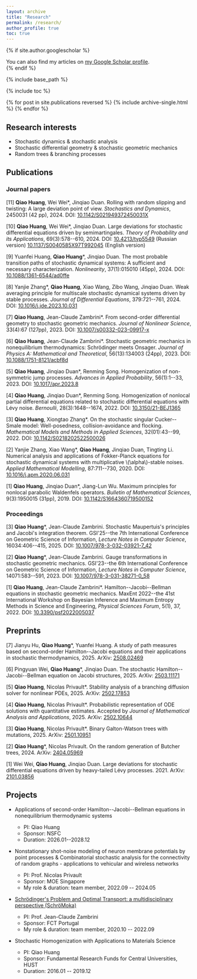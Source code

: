 ```yaml
---
layout: archive
title: "Research"
permalink: /research/
author_profile: true
toc: true
---
```


{% if site.author.googlescholar %}
  <div class="wordwrap">You can also find my articles on <a href="{{site.author.googlescholar}}">my Google Scholar profile</a>.</div>
{% endif %}

{% include base_path %}

{% include toc %}

{% for post in site.publications reversed %}
  {% include archive-single.html %}
{% endfor %}


## Research interests

- Stochastic dynamics & stochastic analysis
- Stochastic differential geometry & stochastic geometric mechanics
- Random trees & branching processes


## Publications

### Journal papers

[11] **Qiao Huang**, Wei Wei\*, Jinqiao Duan. Rolling with random slipping and twisting: A large deviation point of view. *Stochastics and Dynamics*, 2450031 (42 pp), 2024.
DOI: [10.1142/S021949372450031X](https://doi.org/10.1142/S021949372450031X)

[10] **Qiao Huang**, Wei Wei\*, Jinqiao Duan. Large deviations for stochastic differential equations driven by semimartingales. *Theory of Probability and its Applications*, 69(3):578--610, 2024.
DOI: [10.4213/tvp5549](https://doi.org/10.4213/tvp5549) (Russian version) [10.1137/S0040585X97T992045](https://doi.org/10.1137/S0040585X97T992045) (English version)

[9] Yuanfei Huang, **Qiao Huang**\*, Jinqiao Duan. The most probable transition paths of stochastic dynamical systems: A sufficient and necessary characterization. *Nonlinearity*, 37(1):015010 (45pp), 2024. 
DOI: [10.1088/1361-6544/ad0ffe](https://doi.org/10.1088/1361-6544/ad0ffe) 

[8]	Yanjie Zhang\*, **Qiao Huang**, Xiao Wang, Zibo Wang, Jinqiao Duan. Weak averaging principle for multiscale stochastic dynamical systems driven by stable processes. *Journal of Differential Equations*, 379:721--761, 2024. 
DOI: [10.1016/j.jde.2023.10.031](https://doi.org/10.1016/j.jde.2023.10.031) 

[7] **Qiao Huang**, Jean-Claude Zambrini\*. From second-order differential geometry to stochastic geometric mechanics. *Journal of Nonlinear Science*, 33(4):67 (127pp), 2023.
DOI: [10.1007/s00332-023-09917-x](https://doi.org/10.1007/s00332-023-09917-x) 

[6] **Qiao Huang**, Jean-Claude Zambrini\*. Stochastic geometric mechanics in nonequilibrium thermodynamics: Schrödinger meets Onsager. *Journal of Physics A: Mathematical and Theoretical*, 56(13):134003 (24pp), 2023. 
DOI: [10.1088/1751-8121/acbf8d](https://dx.doi.org/10.1088/1751-8121/acbf8d) 

[5]	**Qiao Huang**, Jinqiao Duan\*, Renming Song. Homogenization of non-symmetric jump processes. *Advances in Applied Probability*, 56(1):1--33, 2023. 
DOI: [10.1017/apr.2023.8](https://doi.org/10.1017/apr.2023.8) 

[4] **Qiao Huang**, Jinqiao Duan\*, Renming Song. Homogenization of nonlocal partial differential equations related to stochastic differential equations with Lévy noise. *Bernoulli*, 28(3):1648--1674, 2022. 
DOI: [10.3150/21-BEJ1365](http://dx.doi.org/10.3150/21-BEJ1365) 

[3] **Qiao Huang**, Xiongtao Zhang\*. On the stochastic singular Cucker--Smale model: Well-posedness, collision-avoidance and flocking. *Mathematical Models and Methods in Applied Sciences*, 32(01):43--99, 2022. 
DOI: [10.1142/S0218202522500026](https://dx.doi.org/10.1142/S0218202522500026) 

[2] Yanjie Zhang, Xiao Wang\*, **Qiao Huang**, Jinqiao Duan, Tingting Li. Numerical analysis and applications of Fokker-Planck equations for stochastic dynamical systems with multiplicative \\(\alpha\\)-stable noises. *Applied Mathematical Modelling*, 87:711--730, 2020. 
DOI: [10.1016/j.apm.2020.06.031](https://doi.org/10.1016/j.apm.2020.06.031) 

[1]	**Qiao Huang**, Jinqiao Duan\*, Jiang-Lun Wu. Maximum principles for nonlocal parabolic Waldenfels operators. *Bulletin of Mathematical Sciences*, 9(3):1950015 (31pp), 2019. 
DOI: [10.1142/S1664360719500152](https://doi.org/10.1142/S1664360719500152) 

### Proceedings

[3] **Qiao Huang**\*, Jean-Claude Zambrini. Stochastic Maupertuis's principles and Jacobi's integration theorem. GSI'25--the 7th International Conference on Geometric Science of Information, *Lecture Notes in Computer Science*, 16034:406--415, 2025. 
DOI: [10.1007/978-3-032-03921-7_42](https://doi.org/10.1007/978-3-032-03921-7_42) 

[2] **Qiao Huang**\*, Jean-Claude Zambrini. Gauge transformations in stochastic geometric mechanics. GSI'23--the 6th International Conference on Geometric Science of Information, *Lecture Notes in Computer Science*, 14071:583--591, 2023. 
DOI: [10.1007/978-3-031-38271-0_58](http://dx.doi.org/10.1007/978-3-031-38271-0_58) 

[1] **Qiao Huang**, Jean-Claude Zambrini\*. Hamilton--Jacobi--Bellman equations in stochastic geometric mechanics. MaxEnt 2022--the 41st International Workshop on Bayesian Inference and Maximum Entropy Methods in Science and Engineering, *Physical Sciences Forum*, 5(1), 37, 2022. 
DOI: [10.3390/psf2022005037](https://doi.org/10.3390/psf2022005037) 


## Preprints

[7] Jianyu Hu, **Qiao Huang**\*, Yuanfei Huang. A study of path measures based on second-order Hamilton--Jacobi equations and their applications in stochastic thermodynamics, 2025.
ArXiv: [2508.02469](https://arxiv.org/abs/2508.02469)

[6] Pingyuan Wei, **Qiao Huang**\*, Jinqiao Duan. The stochastic Hamilton--Jacobi--Bellman equation on Jacobi structures, 2025.
ArXiv: [2503.11171](https://arxiv.org/abs/2503.11171)

[5] **Qiao Huang**, Nicolas Privault\*. Stability analysis of a branching diffusion solver for nonlinear PDEs, 2025. 
ArXiv: [2502.17853](https://arxiv.org/abs/2502.17853) 

[4] **Qiao Huang**, Nicolas Privault\*. Probabilistic representation of ODE solutions with quantitative estimates. Accepted by *Journal of Mathematical Analysis and Applications*, 2025.
ArXiv: [2502.10644](https://arxiv.org/abs/2502.10644) 

[3] **Qiao Huang**, Nicolas Privault\*. Binary Galton-Watson trees with mutations, 2025. 
ArXiv: [2501.10951](https://arxiv.org/abs/2501.10951) 

[2] **Qiao Huang**\*, Nicolas Privault. On the random generation of Butcher trees, 2024. 
ArXiv: [2404.05969](https://arxiv.org/abs/2404.05969) 

[1]	Wei Wei, **Qiao Huang**, Jinqiao Duan. Large deviations for stochastic differential equations driven by heavy-tailed Lévy processes. 2021. 
ArXiv: [2101.03856](https://arxiv.org/abs/2101.03856) 


## Projects

- Applications of second-order Hamilton--Jacobi--Bellman equations in nonequilibrium thermodynamic systems
  - PI: Qiao Huang
  - Sponsor: NSFC
  - Duration: 2026.01--2028.12

- Nonstationary shot-noise modeling of neuron membrane potentials by point processes & Combinatorial stochastic analysis for the connectivity of random graphs - applications to vehicular and wireless networks
  - PI: Prof. Nicolas Privault
  - Sponsor: MOE Singapore
  - My role & duration: team member, 2022.09 -- 2024.05

- [Schrödinger's Problem and Optimal Transport: a multidisciplinary perspective (SchröMoka)](https://sites.google.com/view/schromoka/home)
  - PI: Prof. Jean-Claude Zambrini
  - Sponsor: FCT Portugal
  - My role & duration: team member, 2020.10 -- 2022.09

- Stochastic Homogenization with Applications to Materials Science
  - PI: Qiao Huang
  - Sponsor: Fundamental Research Funds for Central Universities, HUST
  - Duration: 2016.01 -- 2019.12
